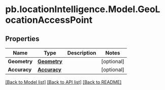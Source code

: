 # pb.locationIntelligence.Model.GeoLocationAccessPoint
## Properties

Name | Type | Description | Notes
------------ | ------------- | ------------- | -------------
**Geometry** | [**Geometry**](Geometry.md) |  | [optional] 
**Accuracy** | [**Accuracy**](Accuracy.md) |  | [optional] 

[[Back to Model list]](../README.md#documentation-for-models) [[Back to API list]](../README.md#documentation-for-api-endpoints) [[Back to README]](../README.md)

